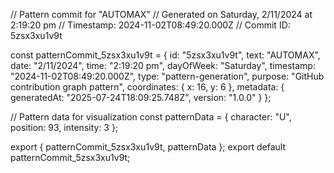 // Pattern commit for "AUTOMAX"
// Generated on Saturday, 2/11/2024 at 2:19:20 pm
// Timestamp: 2024-11-02T08:49:20.000Z
// Commit ID: 5zsx3xu1v9t

const patternCommit_5zsx3xu1v9t = {
  id: "5zsx3xu1v9t",
  text: "AUTOMAX",
  date: "2/11/2024",
  time: "2:19:20 pm",
  dayOfWeek: "Saturday",
  timestamp: "2024-11-02T08:49:20.000Z",
  type: "pattern-generation",
  purpose: "GitHub contribution graph pattern",
  coordinates: {
    x: 16,
    y: 6
  },
  metadata: {
    generatedAt: "2025-07-24T18:09:25.748Z",
    version: "1.0.0"
  }
};

// Pattern data for visualization
const patternData = {
  character: "U",
  position: 93,
  intensity: 3
};

export { patternCommit_5zsx3xu1v9t, patternData };
export default patternCommit_5zsx3xu1v9t;
